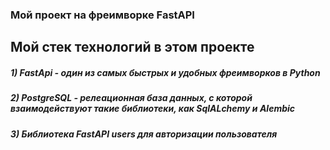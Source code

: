### Мой проект на фреимворке FastAPI
## Мой стек технологий в этом проекте 
##### 1) FastApi - один из самых быстрых и удобных фреимворков в Python
##### 2) PostgreSQL - релеационная база данных, с которой взаимодействуют такие библиотеки, как SqlALchemy и Alembic
##### 3) Библиотека FastAPI users для авторизации пользователя

